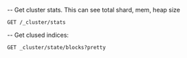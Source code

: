 -- Get cluster stats. This can see total shard, mem, heap size
```
GET /_cluster/stats
```

-- Get clused indices:
```
GET _cluster/state/blocks?pretty
```
